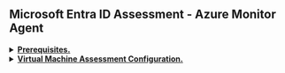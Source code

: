 ## Microsoft Entra ID Assessment - Azure Monitor Agent 

<details><summary> <b><u><font size="<h3>">Prerequisites.</font></u></b></summary> 
<p>


1. Create Resource Group: 'Assessment'
2. Create Log Analytics Workspace in Assessment RG: 'Assessment-LAW'
3. Create AzureVM (Server 22): 'Assessment' 
4. Install the Azure Monitor Agent Extension on the newly created VM. **!!DO NOT MISS THIS STEP!!**
```
Connect-AzAccount
Set-AzVMExtension -Name AzureMonitorWindowsAgent -ExtensionType AzureMonitorWindowsAgent -Publisher Microsoft.Azure.Monitor -ResourceGroupName Assessment -VMName Assessment -Location EastUS -TypeHandlerVersion 1.0 -EnableAutomaticUpgrade $true
```
5. Verify Azure Monitor Agent Extension has installed.
![](https://github.com/Cyberlorians/uploadedimages/blob/main/assessmentextension.png)
   	
</details>

<details><summary> <b><u><font size="<h3>">Virtual Machine Assessment Configuration.</font></u></b></summary> 
<p>

Log in as local administrator to the virtual machine.

1. Verify Endpoints.

*Domain Environment - Required Azure Service Endpoints*

| Endpoint | Desciprtion |
| :---        |    :----:   |
|management.azure.com |	Azure Resource Manager|
login.windows.net |	Azure Active Directory|
dc.services.visualstudio.com |	Application Insights|
agentserviceapi.azure-automation.net |	Guest Configuration|
*-agentservice-prod-1.azure-automation.net |	Guest Configuration|
*.his.hybridcompute.azure-automation.net |	Hybrid Identity Service|

2. Utilize Test-NetConnection.

```
tnc management.azure.com -Port 443; 
tnc login.windows.net -port 443;
tnc dc.services.visualstudio.com -port 443;
tnc agentserviceapi.azure-automation.net -port 443
```
3. Patch the OS and reboot. *Disclaimer - .NET 4.8 is required. Server 2022 comes with this framework by default*

## Virtual Machine Assessment Configuration

1. Log in as the local administrator account
2. mkdir C:\Assessment\Entra
3. Turn off IE EnchancedMode
4. Start -> Run -> gpedit.msc-> Computer Configuration -> Windows -> Security -> Local Policies -> User Rights Assignment -> Log on as a batch job -> Add Adminstrators
5. Start -> Run -> gpedit.msc-> Computer Configuration -> Administrative Template -> system -> user profile ->Do not forcefully unload the users registry at user logoff -> Click Enable


## Services Hub Configuration

1. ADD Asessment via ServicesHub. 
	1(a). Add the VM and the assessment path you used from the previous step. Installation will begin.
![](https://github.com/Cyberlorians/uploadedimages/blob/main/entraassessment.png)

2. The installation creates a Data Collection Rule and installs the AzureMonitorAgent extension (verify the VM is in the DCR rule). This can take 5-10m for DCR and AMA extension to fully install. Be patient.
3. Verify you see AzureAssessment AND AzureMonitorWindowsAgent
   ![](https://github.com/Cyberlorians/uploadedimages/blob/main/assessmentextension.png)
   	3(a). If you DO NOT see AzureMonitorWindowsAgent. Please see below to manually add the extension via Azure CLI (PowerShell).
   ```
   Connect-AzAccount
   Set-AzVMExtension -Name AzureMonitorWindowsAgent -ExtensionType AzureMonitorWindowsAgent -Publisher Microsoft.Azure.Monitor -ResourceGroupName Assessment -VMName Assessment -Location EastUS -TypeHandlerVersion 1.0 -EnableAutomaticUpgrade $true
   ```
5. After installation (file will populate in the Assessment folder and a new folder on the C:\ called 'ODA' will be created.


## Run PowerShell as Administrator and install four modules on the Assessment Server - DO NOT MISS THIS STEP! ##
```
Install-Module Microsoft.Graph -Verbose -AllowClobber -Force 
Install-Module Msonline -verbose -allowclobber -force
Install-Module AzureRM -verbose -allowclobber -Force
Install-Module AzureADPreview -verbose -allowclobber -Force
```
## REBOOT the Virtual Machine before proceeding to next step.


## Create Asssessment Application 

*Authentication to Azure as Global Administrator*- you will be prompted for MFA and after setup, you must consent to the application permissions.

```
New-MicrosoftAssessmentsApplication -allowclobber -force
```

*Create Scheduled Task* - run this task as the local admin with computername\localadmin as shown below.
```
Add-AzureAssessmentTask -WorkingDirectory C:\Assessment\Entra -ScheduledTaskUsername Assessment\xadmin
```

## Verify and run the Scheduled Task ##


1. Verify the Scheduled Task was created. See below.
   ![](https://github.com/Cyberlorians/uploadedimages/blob/main/scheduledtask.png)
2. Right-Click the ST and click run. Adjust or remove schedule if needed. VM should be powered off between assessments.
3. After the ST has been kicked off. The C:\Assessment\Entra folder will being to populate with a numerical folder.

## Verifying Data to the Log Analytics Workspace ##

1.  Confirm heartbeat in Log Anayltics Workspace and begin to verify that data is flowing. 

```
//Queries the Heartbeat table to locate Azure Monitor Agents and if on-prem or in Azure 
Heartbeat
| where TimeGenerated >= ago(7d) //Change Time
| where Category == "Azure Monitor Agent"
| where isnotempty(ResourceType)
| extend Cloud = ResourceProvider == "Microsoft.Compute"
| extend Onprem = ResourceProvider == "Microsoft.HybridCompute"
| distinct Computer, ResourceType, Cloud, Onprem, Category
```
```
//Viewing Failed Recommendation Results
AzureAssessmentRecommendation 
| where TimeGenerated > ago (90d) //set time
| where RecommendationResult contains ''
| summarize count() by RecommendationResult, ['Week Starting']=startofweek(TimeGenerated) 
| sort by ['Week Starting'] desc, RecommendationResult asc 
```
2. Once confirmed, you will see data trickle in over the next few hours populate in ServicesHub.

![](https://github.com/Cyberlorians/uploadedimages/blob/main/assessmentshcomplete.png)




